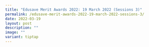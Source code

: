 ```yaml
---
title: "Edusave Merit Awards 2022: 19 March 2022 (Sessions 3)"
permalink: /edusave-merit-awards-2022-19-march-2022-sessions-3/
date: 2022-03-19
layout: post
description: ""
image: ""
variant: tiptap
---
```

